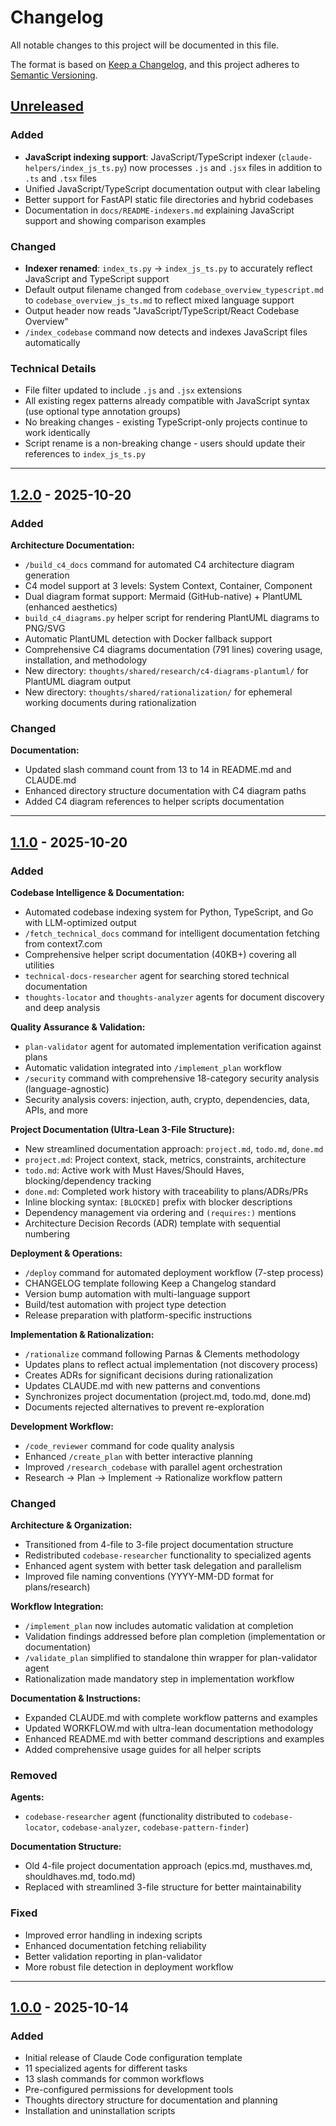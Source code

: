 # Changelog

All notable changes to this project will be documented in this file.

The format is based on [Keep a Changelog](https://keepachangelog.com/en/1.1.0/),
and this project adheres to [Semantic Versioning](https://semver.org/spec/v2.0.0.html).

## [Unreleased]

### Added
- **JavaScript indexing support**: JavaScript/TypeScript indexer (`claude-helpers/index_js_ts.py`) now processes `.js` and `.jsx` files in addition to `.ts` and `.tsx` files
- Unified JavaScript/TypeScript documentation output with clear labeling
- Better support for FastAPI static file directories and hybrid codebases
- Documentation in `docs/README-indexers.md` explaining JavaScript support and showing comparison examples

### Changed
- **Indexer renamed**: `index_ts.py` → `index_js_ts.py` to accurately reflect JavaScript and TypeScript support
- Default output filename changed from `codebase_overview_typescript.md` to `codebase_overview_js_ts.md` to reflect mixed language support
- Output header now reads "JavaScript/TypeScript/React Codebase Overview"
- `/index_codebase` command now detects and indexes JavaScript files automatically

### Technical Details
- File filter updated to include `.js` and `.jsx` extensions
- All existing regex patterns already compatible with JavaScript syntax (use optional type annotation groups)
- No breaking changes - existing TypeScript-only projects continue to work identically
- Script rename is a non-breaking change - users should update their references to `index_js_ts.py`

---

## [1.2.0] - 2025-10-20

### Added

**Architecture Documentation:**
- `/build_c4_docs` command for automated C4 architecture diagram generation
- C4 model support at 3 levels: System Context, Container, Component
- Dual diagram format support: Mermaid (GitHub-native) + PlantUML (enhanced aesthetics)
- `build_c4_diagrams.py` helper script for rendering PlantUML diagrams to PNG/SVG
- Automatic PlantUML detection with Docker fallback support
- Comprehensive C4 diagrams documentation (791 lines) covering usage, installation, and methodology
- New directory: `thoughts/shared/research/c4-diagrams-plantuml/` for PlantUML diagram output
- New directory: `thoughts/shared/rationalization/` for ephemeral working documents during rationalization

### Changed

**Documentation:**
- Updated slash command count from 13 to 14 in README.md and CLAUDE.md
- Enhanced directory structure documentation with C4 diagram paths
- Added C4 diagram references to helper scripts documentation

---

## [1.1.0] - 2025-10-20

### Added

**Codebase Intelligence & Documentation:**
- Automated codebase indexing system for Python, TypeScript, and Go with LLM-optimized output
- `/fetch_technical_docs` command for intelligent documentation fetching from context7.com
- Comprehensive helper script documentation (40KB+) covering all utilities
- `technical-docs-researcher` agent for searching stored technical documentation
- `thoughts-locator` and `thoughts-analyzer` agents for document discovery and deep analysis

**Quality Assurance & Validation:**
- `plan-validator` agent for automated implementation verification against plans
- Automatic validation integrated into `/implement_plan` workflow
- `/security` command with comprehensive 18-category security analysis (language-agnostic)
- Security analysis covers: injection, auth, crypto, dependencies, data, APIs, and more

**Project Documentation (Ultra-Lean 3-File Structure):**
- New streamlined documentation approach: `project.md`, `todo.md`, `done.md`
- `project.md`: Project context, stack, metrics, constraints, architecture
- `todo.md`: Active work with Must Haves/Should Haves, blocking/dependency tracking
- `done.md`: Completed work history with traceability to plans/ADRs/PRs
- Inline blocking syntax: `[BLOCKED]` prefix with blocker descriptions
- Dependency management via ordering and `(requires:)` mentions
- Architecture Decision Records (ADR) template with sequential numbering

**Deployment & Operations:**
- `/deploy` command for automated deployment workflow (7-step process)
- CHANGELOG template following Keep a Changelog standard
- Version bump automation with multi-language support
- Build/test automation with project type detection
- Release preparation with platform-specific instructions

**Implementation & Rationalization:**
- `/rationalize` command following Parnas & Clements methodology
- Updates plans to reflect actual implementation (not discovery process)
- Creates ADRs for significant decisions during rationalization
- Updates CLAUDE.md with new patterns and conventions
- Synchronizes project documentation (project.md, todo.md, done.md)
- Documents rejected alternatives to prevent re-exploration

**Development Workflow:**
- `/code_reviewer` command for code quality analysis
- Enhanced `/create_plan` with better interactive planning
- Improved `/research_codebase` with parallel agent orchestration
- Research → Plan → Implement → Rationalize workflow pattern

### Changed

**Architecture & Organization:**
- Transitioned from 4-file to 3-file project documentation structure
- Redistributed `codebase-researcher` functionality to specialized agents
- Enhanced agent system with better task delegation and parallelism
- Improved file naming conventions (YYYY-MM-DD format for plans/research)

**Workflow Integration:**
- `/implement_plan` now includes automatic validation at completion
- Validation findings addressed before plan completion (implementation or documentation)
- `/validate_plan` simplified to standalone thin wrapper for plan-validator agent
- Rationalization made mandatory step in implementation workflow

**Documentation & Instructions:**
- Expanded CLAUDE.md with complete workflow patterns and examples
- Updated WORKFLOW.md with ultra-lean documentation methodology
- Enhanced README.md with better command descriptions and examples
- Added comprehensive usage guides for all helper scripts

### Removed

**Agents:**
- `codebase-researcher` agent (functionality distributed to `codebase-locator`, `codebase-analyzer`, `codebase-pattern-finder`)

**Documentation Structure:**
- Old 4-file project documentation approach (epics.md, musthaves.md, shouldhaves.md, todo.md)
- Replaced with streamlined 3-file structure for better maintainability

### Fixed
- Improved error handling in indexing scripts
- Enhanced documentation fetching reliability
- Better validation reporting in plan-validator
- More robust file detection in deployment workflow

---

## [1.0.0] - 2025-10-14

### Added
- Initial release of Claude Code configuration template
- 11 specialized agents for different tasks
- 13 slash commands for common workflows
- Pre-configured permissions for development tools
- Thoughts directory structure for documentation and planning
- Installation and uninstallation scripts

[Unreleased]: https://github.com/albertsikkema/claude-config-template/compare/v1.2.0...HEAD
[1.2.0]: https://github.com/albertsikkema/claude-config-template/compare/v1.1.0...v1.2.0
[1.1.0]: https://github.com/albertsikkema/claude-config-template/compare/v1.0.0...v1.1.0
[1.0.0]: https://github.com/albertsikkema/claude-config-template/releases/tag/v1.0.0
